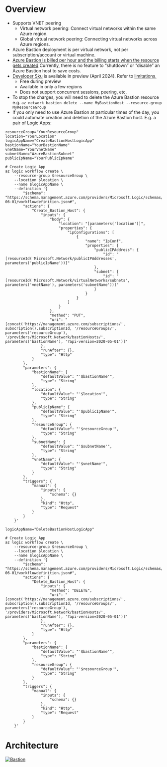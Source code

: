 # Overview
- Supports VNET peering
  - Virtual network peering: Connect virtual networks within the same Azure region.
  - Global virtual network peering: Connecting virtual networks across Azure regions.
- Azure Bastion deployment is per virtual network, not per subscription/account or virtual machine.
- [Azure Bastion is billed per hour and the billing starts when the resource gets created](https://azure.microsoft.com/en-us/pricing/details/azure-bastion/) Currently, there is no feature to “shutdown” or “disable” an Azure Bastion host to save costs.
- [Developer Sku](https://learn.microsoft.com/en-us/azure/bastion/quickstart-developer-sku) is available in preview (April 2024). Refer to [limitations.](https://learn.microsoft.com/en-us/azure/bastion/bastion-overview#sku)
  - Free during preview
  - Available in only a few regions
  - Does not support concurrent sessions, peering, etc.
- To stop the charges, you will need to delete the Azure Bastion resource e.g.
``` az network bastion delete --name MyBastionHost --resource-group MyResourceGroup ```
- If you only need to use Azure Bastion at particular times of the day, you could automate creation and deletion of the Azure Bastion host. E.g. a pair of Logic Apps:
``` # Variables
resourceGroup="YourResourceGroup"
location="YourLocation"
logicAppName="CreateBastionHostLogicApp"
bastionName="YourBastionName"
vnetName="YourVnetName"
subnetName="AzureBastionSubnet"
publicIpName="YourPublicIpName"

# Create Logic App
az logic workflow create \
    --resource-group $resourceGroup \
    --location $location \
    --name $logicAppName \
    --definition '{
        "$schema": "https://schema.management.azure.com/providers/Microsoft.Logic/schemas/2016-06-01/workflowdefinition.json#",
        "actions": {
            "Create_Bastion_Host": {
                "inputs": {
                    "body": {
                        "location": "[parameters('location')]",
                        "properties": {
                            "ipConfigurations": [
                                {
                                    "name": "IpConf",
                                    "properties": {
                                        "publicIPAddress": {
                                            "id": "[resourceId('Microsoft.Network/publicIPAddresses', parameters('publicIpName'))]"
                                        },
                                        "subnet": {
                                            "id": "[resourceId('Microsoft.Network/virtualNetworks/subnets', parameters('vnetName'), parameters('subnetName'))]"
                                        }
                                    }
                                }
                            ]
                        }
                    },
                    "method": "PUT",
                    "uri": "[concat('https://management.azure.com/subscriptions/', subscription().subscriptionId, '/resourceGroups/', parameters('resourceGroup'), '/providers/Microsoft.Network/bastionHosts/', parameters('bastionName'), '?api-version=2020-05-01')]"
                },
                "runAfter": {},
                "type": "Http"
            }
        },
        "parameters": {
            "bastionName": {
                "defaultValue": "'$bastionName'",
                "type": "String"
            },
            "location": {
                "defaultValue": "'$location'",
                "type": "String"
            },
            "publicIpName": {
                "defaultValue": "'$publicIpName'",
                "type": "String"
            },
            "resourceGroup": {
                "defaultValue": "'$resourceGroup'",
                "type": "String"
            },
            "subnetName": {
                "defaultValue": "'$subnetName'",
                "type": "String"
            },
            "vnetName": {
                "defaultValue": "'$vnetName'",
                "type": "String"
            }
        },
        "triggers": {
            "manual": {
                "inputs": {
                    "schema": {}
                },
                "kind": "Http",
                "type": "Request"
            }
        }
    }'
 ```
``` # Variables
logicAppName="DeleteBastionHostLogicApp"

# Create Logic App
az logic workflow create \
    --resource-group $resourceGroup \
    --location $location \
    --name $logicAppName \
    --definition '{
        "$schema": "https://schema.management.azure.com/providers/Microsoft.Logic/schemas/2016-06-01/workflowdefinition.json#",
        "actions": {
            "Delete_Bastion_Host": {
                "inputs": {
                    "method": "DELETE",
                    "uri": "[concat('https://management.azure.com/subscriptions/', subscription().subscriptionId, '/resourceGroups/', parameters('resourceGroup'), '/providers/Microsoft.Network/bastionHosts/', parameters('bastionName'), '?api-version=2020-05-01')]"
                },
                "runAfter": {},
                "type": "Http"
            }
        },
        "parameters": {
            "bastionName": {
                "defaultValue": "'$bastionName'",
                "type": "String"
            },
            "resourceGroup": {
                "defaultValue": "'$resourceGroup'",
                "type": "String"
            }
        },
        "triggers": {
            "manual": {
                "inputs": {
                    "schema": {}
                },
                "kind": "Http",
                "type": "Request"
            }
        }
    }'
 ```

# Architecture

[![Bastion](https://learn.microsoft.com/en-us/azure/bastion/media/vnet-peering/design.png)](https://learn.microsoft.com/en-us/azure/bastion/media/vnet-peering/design.png)
